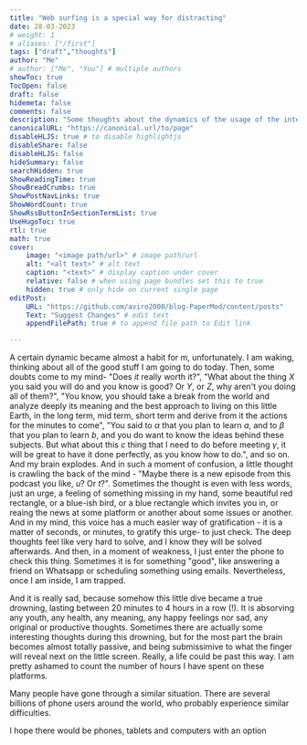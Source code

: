 ```yaml
---
title: "Web surfing is a special way for distracting"
date: 28-03-2023
# weight: 1
# aliases: ["/first"]
tags: ["draft","thoughts"]
author: "Me"
# author: ["Me", "You"] # multiple authors
showToc: true
TocOpen: false
draft: false
hidemeta: false
comments: false
description: "Some thoughts about the dynamics of the usage of the internet not in a healthy way"
canonicalURL: "https://canonical.url/to/page"
disableHLJS: true # to disable highlightjs
disableShare: false
disableHLJS: false
hideSummary: false
searchHidden: true
ShowReadingTime: true
ShowBreadCrumbs: true
ShowPostNavLinks: true
ShowWordCount: true
ShowRssButtonInSectionTermList: true
UseHugoToc: true
rtl: true
math: true
cover:
    image: "<image path/url>" # image path/url
    alt: "<alt text>" # alt text
    caption: "<text>" # display caption under cover
    relative: false # when using page bundles set this to true
    hidden: true # only hide on current single page
editPost:
    URL: "https://github.com/aviro2000/blog-PaperMod/content/posts"
    Text: "Suggest Changes" # edit text
    appendFilePath: true # to append file path to Edit link

---
```


A certain dynamic became almost a habit for m, unfortunately. I am waking, thinking about all of the good stuff I am going to do today. Then, some doubts come to my mind- "Does *it* really worth it?", "What about the thing *X* you said you will do and you know is good? Or *Y*, or *Z*, why aren't you doing all of them?", "You know, you should take a break from the world and analyze deeply its meaning and the best approach to living on this little Earth, in the long term, mid term, short term and derive from it the actions for the minutes to come", "You said to *$\alpha$* that you plan to learn *a*, and to *$\beta$* that you plan to learn *b*, and you do want to know the ideas behind these subjects. But what about this *c* thing that I need to do before meeting *$\gamma$*, it will be great to have it done perfectly, as you know how to do.", and so on. And my brain explodes. And in such a moment of confusion, a little thought is crawling the back of the mind - "Maybe there is a new episode from this podcast you like, *u*? Or *t*?". Sometimes the thought is even with less words, just an urge, a feeling of something missing in my hand, some beautiful red rectangle, or a blue-ish bird, or a blue rectangle which invites you in, or reaing the news at some platform or another about some issues or another. And in my mind, this voice has a much easier way of gratification - it is a matter of seconds, or minutes, to gratify this urge- to just check. The deep thoughts feel like very hard to solve, and I know they will be solved afterwards. And then, in a moment of weakness, I just enter the phone to check this thing. Sometimes it is for something "good", like answering a friend on Whatsapp or scheduling something using emails. Nevertheless, once I am inside, I am trapped.

And it is really sad, because somehow this little dive became a true drowning, lasting between 20 minutes to 4 hours in a row (!). It is absorving any youth, any health, any meaning, any happy feelings nor sad, any original or productive thoughts. Sometimes there are actually some interesting thoughts during this drowning, but for the most part the brain becomes almost totally passive, and being submissimive to what the finger will reveal next on the little screen.
Really, a life could be past this way. I am pretty ashamed to count the number of hours I have spent on these platforms.

Many people have gone through a similar situation. There are several billions of phone users around the world, who probably experience similar difficulties.

I hope there would be phones, tablets and computers with an option
